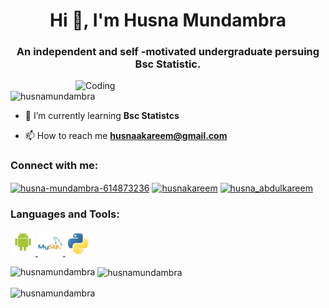  <h1 align="center">Hi 👋, I'm Husna Mundambra</h1>
<h3 align="center">An independent and self -motivated undergraduate persuing Bsc Statistic.</h3>
<img align="right" alt="Coding" width="400" src="https://cdn.dribbble.com/users/1857592/screenshots/3848396/character-typing.gif">

<p align="left"> <img src="https://komarev.com/ghpvc/?username=husnamundambra&label=Profile%20views&color=0e75b6&style=flat" alt="husnamundambra" /> </p>

- 🌱 I’m currently learning **Bsc Statistcs**

- 📫 How to reach me **husnaakareem@gmail.com**

<h3 align="left">Connect with me:</h3>
<p align="left">
<a href="https://linkedin.com/in/husna-mundambra-614873236" target="blank"><img align="center" src="https://raw.githubusercontent.com/rahuldkjain/github-profile-readme-generator/master/src/images/icons/Social/linked-in-alt.svg" alt="husna-mundambra-614873236" height="30" width="40" /></a>
<a href="https://kaggle.com/husnakareem" target="blank"><img align="center" src="https://raw.githubusercontent.com/rahuldkjain/github-profile-readme-generator/master/src/images/icons/Social/kaggle.svg" alt="husnakareem" height="30" width="40" /></a>
<a href="https://instagram.com/husna_abdulkareem" target="blank"><img align="center" src="https://raw.githubusercontent.com/rahuldkjain/github-profile-readme-generator/master/src/images/icons/Social/instagram.svg" alt="husna_abdulkareem" height="30" width="40" /></a>
</p>

<h3 align="left">Languages and Tools:</h3>
<p align="left"> <a href="https://developer.android.com" target="_blank" rel="noreferrer"> <img src="https://raw.githubusercontent.com/devicons/devicon/master/icons/android/android-original-wordmark.svg" alt="android" width="40" height="40"/> </a> <a href="https://www.mysql.com/" target="_blank" rel="noreferrer"> <img src="https://raw.githubusercontent.com/devicons/devicon/master/icons/mysql/mysql-original-wordmark.svg" alt="mysql" width="40" height="40"/> </a> <a href="https://www.python.org" target="_blank" rel="noreferrer"> <img src="https://raw.githubusercontent.com/devicons/devicon/master/icons/python/python-original.svg" alt="python" width="40" height="40"/> </a> </p>

<p><img align="left" src="https://github-readme-stats.vercel.app/api/top-langs?username=husnamundambra&show_icons=true&locale=en&layout=compact" alt="husnamundambra" /></p>

<p>&nbsp;<img align="center" src="https://github-readme-stats.vercel.app/api?username=husnamundambra&show_icons=true&locale=en" alt="husnamundambra" /></p>

<p><img align="center" src="https://github-readme-streak-stats.herokuapp.com/?user=husnamundambra&" alt="husnamundambra" /></p>

